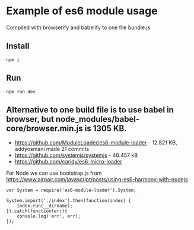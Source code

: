# Example of es6 module usage

Compiled with browserify and babelify to one file bundle.js

## Install

    npm i

## Run

    npm run dev

## Alternative to one build file is to use babel in browser, but node_modules/babel-core/browser.min.js is 1305 KB.
- https://github.com/ModuleLoader/es6-module-loader - 12.821 KB, addyosmani made 21 commits
- https://github.com/systemjs/systemjs - 40.457 kB
- https://github.com/caridy/es6-micro-loader

For Node we can use bootstrap.js from https://www.airpair.com/javascript/posts/using-es6-harmony-with-nodejs

	var System = require('es6-module-loader').System;

	System.import('./index').then(function(index) {
	    index.run(__dirname);
	}).catch(function(err){
	    console.log('err', err);
	});
